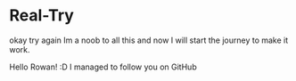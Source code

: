 # Real-Try
okay try again 
Im a noob to all this and now I will start the journey to make it work. 


Hello Rowan!  :D  I managed to follow you on GitHub
